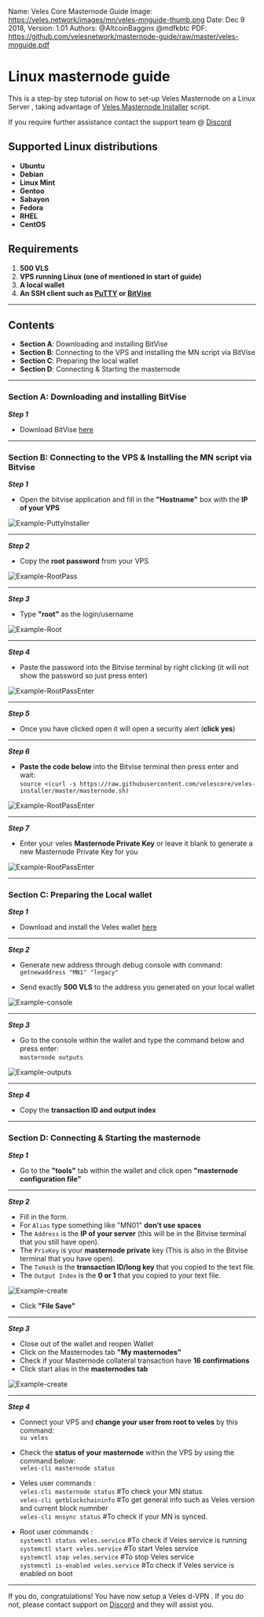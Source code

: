 Name:           Veles Core Masternode Guide
Image:          https://veles.network/images/mn/veles-mnguide-thumb.png
Date:           Dec 9 2018,
Version:        1.01
Authors:        @AltcoinBaggins @mdfkbtc
PDF:            https://github.com/velesnetwork/masternode-guide/raw/master/veles-mnguide.pdf

# Linux masternode guide 

This is a step-by step tutorial on how to set-up Veles Masternode on a Linux Server , taking advantage of [Veles Masternode Installer](https://github.com/Velescore/veles-masternode-install) script.

If you require further assistance contact the support team @ [Discord](https://discord.gg/P528fGg)

## Supported Linux distributions
* **Ubuntu**
* **Debian**
* **Linux Mint**
* **Gentoo**
* **Sabayon**
* **Fedora**
* **RHEL**
* **CentOS**

## Requirements
1) **500 VLS**  
2) **VPS running Linux (one of mentioned in start of guide)**  
3) **A local wallet**  
4) **An SSH client such as [PuTTY](https://the.earth.li/~sgtatham/putty/0.72/w64/putty-64bit-0.72-installer.msi) or [BitVise](https://dl.bitvise.com/BvSshClient-Inst.exe)**  
***

## Contents
* **Section A**: Downloading and installing BitVise
* **Section B**: Connecting to the VPS and installing the MN script via BitVise
* **Section C**: Preparing the local wallet
* **Section D**: Connecting & Starting the masternode
***

### Section A: Downloading and installing BitVise

***Step 1***  

* Download BitVise [here](https://dl.bitvise.com/BvSshClient-Inst.exe)  

***

### Section B: Connecting to the VPS & Installing the MN script via Bitvise


***Step 1***  

* Open the bitvise application and fill in the **"Hostname"** box with the **IP of your VPS**

![Example-PuttyInstaller](/images/guides/mn1.png)  

***

***Step 2***  

* Copy the **root password** from your VPS

![Example-RootPass](/images/guides/mn2.png)

***

***Step 3***

* Type **"root"** as the login/username

![Example-Root](/images/guides/mn3.png)  

***

***Step 4***  

* Paste the password into the Bitvise terminal by right clicking (it will not show the password so just press enter)

![Example-RootPassEnter](/images/guides/mn4.png)

***

***Step 5***  

* Once you have clicked open it will open a security alert (**click yes**)   

***

***Step 6***  

* **Paste the code below** into the Bitvise terminal then press enter and wait:  
`source <(curl -s https://raw.githubusercontent.com/velescore/veles-installer/master/masternode.sh)`

![Example-RootPassEnter](/images/guides/mn5.png)  

***

***Step 7***  

* Enter your veles **Masternode Private Key** or leave it blank to generate a new Masternode Private Key for you

![Example-RootPassEnter](/images/guides/mn6.png)

***

### Section C: Preparing the Local wallet

***Step 1***  

* Download and install the Veles wallet [here](https://veles.network/download.html)

***

***Step 2***  

* Generate new address through debug console with command:   
`getnewaddress "MN1" "legacy"`  

* Send exactly **500 VLS** to the address you generated on your local wallet

![Example-console](/images/guides/mn7.png)  

***

***Step 3***  

* Go to the console within the wallet and type the command below and press enter:  
`masternode outputs`  

![Example-outputs](/images/guides/mn8.png)  

***

***Step 4***  

* Copy the **transaction ID and output index**

***

### Section D: Connecting & Starting the masternode 

***Step 1***  

* Go to the **"tools"** tab within the wallet and click open **"masternode configuration file"**  

***

***Step 2***  

* Fill in the form. 
* For `Alias` type something like "MN01" **don't use spaces**
* The `Address` is the **IP of your server** (this will be in the Bitvise terminal that you still have open).
* The `PrivKey` is your **masternode private** key (This is also in the Bitvise terminal that you have open).
* The `TxHash` is the **transaction ID/long key** that you copied to the text file.
* The `Output Index` is the **0 or 1** that you copied to your text file.

![Example-create](/images/guides/mn9.png)

* Click **"File Save"**  

***

***Step 3***  

* Close out of the wallet and reopen Wallet
* Click on the Masternodes tab **"My masternodes"**
* Check if your Masternode collateral transaction have **16 confirmations**
* Click start alias in the **masternodes tab**

![Example-create](/images/guides/mn10.png)

***

***Step 4***  

* Connect your VPS and **change your user from root to veles** by this command:    
`su veles` 

* Check the **status of your masternode** within the VPS by using the command below:  
`veles-cli masternode status`  
  
* Veles user commands :   
`veles-cli masternode status` #To check your MN status  
`veles-cli getblockchaininfo` #To get general info such as Veles version and current block numnber  
`veles-cli mnsync status` #To check if your MN is synced.  

* Root user commands :  
`systemctl status veles.service` #To check if Veles service is running  
`systemctl start veles.service` #To start Veles service  
`systemctl stop veles.service` #To stop Veles service  
`systemctl is-enabled veles.service` #To check if Veles service is enabled on boot  

***

If you do, congratulations! You have now setup a Veles d-VPN . If you do not, please contact support on [Discord](https://discord.gg/P528fGg) and they will assist you.  
